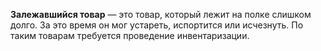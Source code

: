 **Залежавшийся товар** — это товар, который лежит на полке слишком долго. За это время он мог устареть, испортится или исчезнуть. По таким товарам требуется проведение инвентаризации.  
